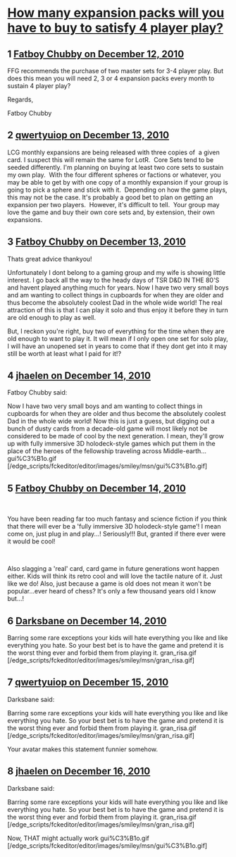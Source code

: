 # [How many expansion packs will you have to buy to satisfy 4 player play?](https://community.fantasyflightgames.com/topic/39469-how-many-expansion-packs-will-you-have-to-buy-to-satisfy-4-player-play/)

## 1 [Fatboy Chubby on December 12, 2010](https://community.fantasyflightgames.com/topic/39469-how-many-expansion-packs-will-you-have-to-buy-to-satisfy-4-player-play/?do=findComment&comment=395494)

FFG recommends the purchase of two master sets for 3-4 player play. But does this mean you will need 2, 3 or 4 expansion packs every month to sustain 4 player play?

Regards,

Fatboy Chubby

## 2 [qwertyuiop on December 13, 2010](https://community.fantasyflightgames.com/topic/39469-how-many-expansion-packs-will-you-have-to-buy-to-satisfy-4-player-play/?do=findComment&comment=395594)

LCG monthly expansions are being released with three copies of  a given card. I suspect this will remain the same for LotR.  Core Sets tend to be seeded differently. I'm planning on buying at least two core sets to sustain my own play.  With the four different spheres or factions or whatever, you may be able to get by with one copy of a monthly expansion if your group is going to pick a sphere and stick with it.  Depending on how the game plays, this may not be the case. It's probably a good bet to plan on getting an expansion per two players.  However, it's difficult to tell.  Your group may love the game and buy their own core sets and, by extension, their own expansions. 

## 3 [Fatboy Chubby on December 13, 2010](https://community.fantasyflightgames.com/topic/39469-how-many-expansion-packs-will-you-have-to-buy-to-satisfy-4-player-play/?do=findComment&comment=395631)

Thats great advice thankyou!

Unfortunately I dont belong to a gaming group and my wife is showing little interest. I go back all the way to the heady days of TSR D&D IN THE 80'S and havent played anything much for years. Now I have two very small boys and am wanting to collect things in cupboards for when they are older and thus become the absolutely coolest Dad in the whole wide world! The real attraction of this is that I can play it solo and thus enjoy it before they in turn are old enough to play as well.

But, I reckon you're right, buy two of everything for the time when they are old enough to want to play it. It will mean if I only open one set for solo play, I will have an unopened set in years to come that if they dont get into it may still be worth at least what I paid for it!?

## 4 [jhaelen on December 14, 2010](https://community.fantasyflightgames.com/topic/39469-how-many-expansion-packs-will-you-have-to-buy-to-satisfy-4-player-play/?do=findComment&comment=396034)

Fatboy Chubby said:

Now I have two very small boys and am wanting to collect things in cupboards for when they are older and thus become the absolutely coolest Dad in the whole wide world!
Now this is just a guess, but digging out a bunch of dusty cards from a decade-old game will most likely not be considered to be made of cool by the next generation. I mean, they'll grow up with fully immersive 3D holodeck-style games which put them in the place of the heroes of the fellowship traveling across Middle-earth... gui%C3%B1o.gif [/edge_scripts/fckeditor/editor/images/smiley/msn/gui%C3%B1o.gif]

## 5 [Fatboy Chubby on December 14, 2010](https://community.fantasyflightgames.com/topic/39469-how-many-expansion-packs-will-you-have-to-buy-to-satisfy-4-player-play/?do=findComment&comment=396039)

 

You have been reading far too much fantasy and science fiction if you think that there will ever be a 'fully immersive 3D holodeck-style game'! I mean come on, just plug in and play...! Seriously!!! But, granted if there ever were it would be cool!

 

Also slagging a 'real' card, card game in future generations wont happen either. Kids will think its retro cool and will love the tactile nature of it. Just like we do! Also, just because a game is old does not mean it won't be popular...ever heard of chess? It's only a few thousand years old I know but...!
 

## 6 [Darksbane on December 14, 2010](https://community.fantasyflightgames.com/topic/39469-how-many-expansion-packs-will-you-have-to-buy-to-satisfy-4-player-play/?do=findComment&comment=396153)

Barring some rare exceptions your kids will hate everything you like and like everything you hate. So your best bet is to have the game and pretend it is the worst thing ever and forbid them from playing it. gran_risa.gif [/edge_scripts/fckeditor/editor/images/smiley/msn/gran_risa.gif]

## 7 [qwertyuiop on December 15, 2010](https://community.fantasyflightgames.com/topic/39469-how-many-expansion-packs-will-you-have-to-buy-to-satisfy-4-player-play/?do=findComment&comment=396347)

Darksbane said:

Barring some rare exceptions your kids will hate everything you like and like everything you hate. So your best bet is to have the game and pretend it is the worst thing ever and forbid them from playing it. gran_risa.gif [/edge_scripts/fckeditor/editor/images/smiley/msn/gran_risa.gif]



Your avatar makes this statement funnier somehow.

## 8 [jhaelen on December 16, 2010](https://community.fantasyflightgames.com/topic/39469-how-many-expansion-packs-will-you-have-to-buy-to-satisfy-4-player-play/?do=findComment&comment=396772)

Darksbane said:

Barring some rare exceptions your kids will hate everything you like and like everything you hate. So your best bet is to have the game and pretend it is the worst thing ever and forbid them from playing it. gran_risa.gif [/edge_scripts/fckeditor/editor/images/smiley/msn/gran_risa.gif]



Now, THAT might actually work gui%C3%B1o.gif [/edge_scripts/fckeditor/editor/images/smiley/msn/gui%C3%B1o.gif]

